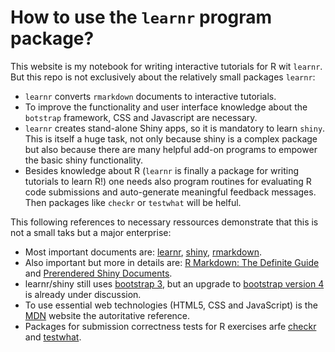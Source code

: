 # How to use the `learnr` program package?

This website is my notebook for writing interactive tutorials for R wit `learnr`. But this repo is not exclusively about the relatively small packages `learnr`:

* `learnr` converts `rmarkdown` documents to interactive tutorials.
* To improve the functionality and user interface knowledge about the `botstrap` framework, CSS and Javascript are necessary. 
* `learnr` creates stand-alone Shiny apps, so it is mandatory to learn `shiny`. This is itself a huge task, not only because shiny is a complex package but also because there are many helpful add-on programs to empower the basic shiny functionality. 
* Besides knowledge about R (`learnr` is finally a package for writing tutorials to learn R!) one needs also program routines for evaluating R code submissions and auto-generate meaningful feedback messages. Then packages like `checkr` or `testwhat` will be helful. 

This following references to necessary ressources demonstrate that this is not a small taks but a major enterprise:

* Most important documents are: [learnr](https://rstudio.github.io/learnr/), [shiny](https://shiny.rstudio.com/), [rmarkdown](https://rmarkdown.rstudio.com/).
* Also important but more in details are: [R Markdown: The Definite Guide](https://bookdown.org/yihui/rmarkdown/) and [Prerendered Shiny Documents](https://rmarkdown.rstudio.com/authoring_shiny_prerendered.html).
* learnr/shiny still uses [bootstrap 3](https://getbootstrap.com/docs/3.3/), but an upgrade to [bootstrap version 4](https://getbootstrap.com/) is already under discussion.
* To use essential web technologies (HTML5, CSS and JavaScript) is the [MDN](https://developer.mozilla.org/en-US/) website the autoritative reference.
* Packages for submission correctness tests for R exercises arfe [checkr](https://github.com/dtkaplan/checkr) and [testwhat](https://datacamp.github.io/testwhat/).
